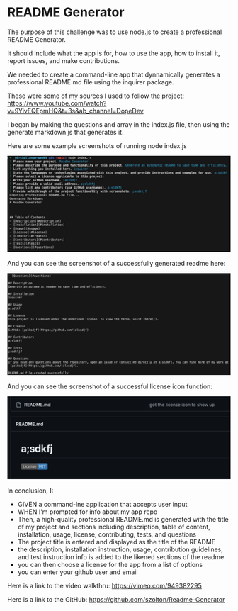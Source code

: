 # README Generator

The purpose of this challenge was to use node.js to create a professional README Generator.

It should include what the app is for, how to use the app, how to install it, report issues, and make contributions.

We needed to create a command-line app that dynnamically generates a professional README.md file using the inquirer package. 

These were some of my sources I used to follow the project: https://www.youtube.com/watch?v=9YivEQFpmHQ&t=3s&ab_channel=DopeDev

I began by making the questions and array in the index.js file, then using the generate markdown js that generates it.

Here are some example screenshots of running node index.js

![shows the questions](./Assets/Images/readme.png)

And you can see the screenshot of a successfully generated readme here:

![successful readme screenshot generated](./Assets/Images/readme-2.png)

And you can see the screenshot of a successful license icon function:

![successful readme screenshot generated](./Assets/Images/icon.png)

In conclusion, I:
- GIVEN a command-lne application that accepts user input 
- WHEN I'm prompted for info about my app repo
- Then,  a high-quality professional README.md is generated with the title of my project and sections including description, table of content, installation, usage, license, contributing, tests, and questions
- The project title is entered and displayed as the title of the README
- the description, installation instruction, usage, contribution guidelines, and test instruction info is added to the likened sections of the readme
- you can then choose a license for the app from a list of options
- you can enter your github user and email 

Here is a link to the video walkthru: https://vimeo.com/949382295 

Here is a link to the GitHub: https://github.com/szolton/Readme-Generator